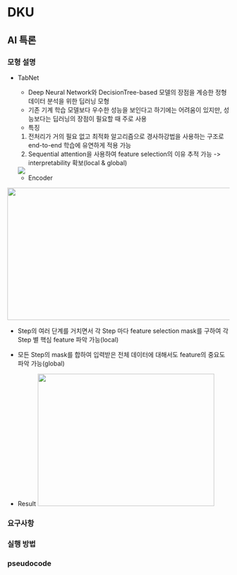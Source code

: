 # DKU
## AI 특론

### 모형 설명
- TabNet
  -  Deep Neural Network와 DecisionTree-based 모델의 장점을 계승한 정형 데이터 분석을 위한 딥러닝 모형
  -  기존 기계 학습 모델보다 우수한 성능을 보인다고 하기에는 어려움이 있지만, 성능보다는 딥러닝의 장점이 필요할 때 주로 사용
  -  특징
    1) 전처리가 거의 필요 없고 최적화 알고리즘으로 경사하강법을 사용하는 구조로 end-to-end 학습에 유연하게 적용 가능
    2) Sequential attention을 사용하여 feature selection의 이유 추적 가능 -> interpretability 확보(local & global)
  
  <img src=https://user-images.githubusercontent.com/59715960/234817143-c58d5125-1f07-49a5-af9d-1805c03a20ea.png />
  
  - Encoder  
<img src=https://user-images.githubusercontent.com/59715960/234817915-8102e9be-7526-4f6c-8a11-807eb9ec40c5.png width="600" height="300"/>
  
   - Step의 여러 단계를 거치면서 각 Step 마다 feature selection mask를 구하여 각 Step 별 핵심 feature 파악 가능(local)
   - 모든 Step의 mask를 합하여 입력받은 전체 데이터에 대해서도 feature의 중요도 파악 가능(global)
  
  - Result
    <img src=https://user-images.githubusercontent.com/59715960/235048302-64b58d87-aabb-4ac0-a349-17ff95f7c836.png width="400" height="300"/> 

### 요구사항

### 실행 방법

### pseudocode
